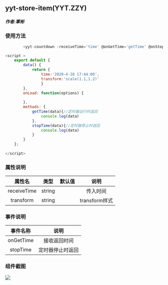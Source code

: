 ## yyt-store-item(YYT.ZZY)

##### 作者:覃彬
### 使用方法

```javascript
		<yyt-countdown :receiveTime='time' @onGetTime='getTime' @onStopTime='stopTime' :transform='transform'></yyt-countdown>

<script >
	export default {
		data() {
			return {
				time:'2020-4-28 17:44:00',
				transform:'scale(1.1,1.2)'
				}
		},
		onLoad: function(options) {
			
		},
		methods: {
			getTime(data){//定时器运行时返回
				console.log(data)
			},
			stopTime(data){//定时器停止时返回
				console.log(data)
			}
		}
	};
	
</script>
```

### 属性说明

|  属性名   | 类型 | 默认值 | 说明 |
| :-------: | :--: | :----: | :--: |
|receiveTime | string |        | 传入时间 |
|transform |   string   |        | transform样式 |


### 事件说明

| 事件名称 |   说明   |
| :------: | :------: |
| onGetTime| 接收返回时间|
| stopTime| 定时器停止时返回|


### 组件截图
![](https://pic.cwyyt.cn/upload/img/20200427/1745284528_微信截图_20200427174508.png)